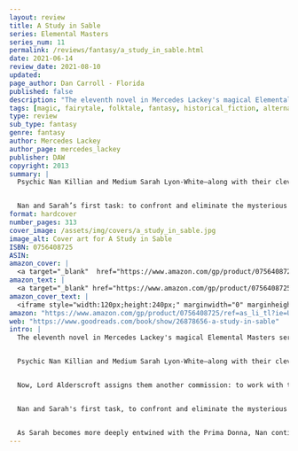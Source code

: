 ```yaml
---
layout: review
title: A Study in Sable
series: Elemental Masters
series_num: 11
permalink: /reviews/fantasy/a_study_in_sable.html
date: 2021-06-14
review_date: 2021-08-10
updated: 
page_author: Dan Carroll - Florida
published: false
description: "The eleventh novel in Mercedes Lackey's magical Elemental Masters series reimagines Sherlock Holmes in a richly-detailed alternate 20th century England"
tags: [magic, fairytale, folktale, fantasy, historical_fiction, alternate_history, mercedes_lackey]
type: review
sub_type: fantasy
genre: fantasy
author: Mercedes Lackey
author_page: mercedes_lackey
publisher: DAW
copyright: 2013
summary: |
  Psychic Nan Killian and Medium Sarah Lyon-White—along with their clever birds, the raven Neville and the parrot Grey—have been agents of Lord Alderscroft, the Elemental Fire Master known as the Wizard of London, since leaving school. Now, Lord Alderscroft assigns them another commission: to work with the famous man living at 221 Baker Street—but not the one in flat B. They are to assist the man living in flat C. Dr. John Watson and his wife Mary, themselves Elemental Masters of Water and Air, take the occult cases John’s more famous friend disdains, and they will need every skill the girls and their birds can muster!


  Nan and Sarah’s first task: to confront and eliminate the mysterious and deadly entity that nearly killed them as children: the infamous Haunt of Number 10 Berkeley Square. But the next task divides the girls for the first time since they were children. A German opera star begs Sarah for help, seeking a Medium’s aid against not just a single spirit, but a multitude. As Sarah becomes more deeply entwined with the Prima Donna, Nan continues to assist John and Mary Watson alone, only to discover that Sarah’s case is far more sinister than it seems. It threatens to destroy not only a lifelong friendship, but much, much more.
format: hardcover
number_pages: 313
cover_image: /assets/img/covers/a_study_in_sable.jpg
image_alt: Cover art for A Study in Sable
ISBN: 0756408725
ASIN: 
amazon_cover: |
  <a target="_blank"  href="https://www.amazon.com/gp/product/0756408725/ref=as_li_tl?ie=UTF8&camp=1789&creative=9325&creativeASIN=0756408725&linkCode=as2&tag=floridan21-20&linkId=e292d12ce467079a05c96b433b34014a"><img border="0" src="//ws-na.amazon-adsystem.com/widgets/q?_encoding=UTF8&MarketPlace=US&ASIN=0756408725&ServiceVersion=20070822&ID=AsinImage&WS=1&Format=_SL250_&tag=floridan21-20" ></a>
amazon_text: |
  <a target="_blank" href="https://www.amazon.com/gp/product/0756408725/ref=as_li_tl?ie=UTF8&camp=1789&creative=9325&creativeASIN=0756408725&linkCode=as2&tag=floridan21-20&linkId=f162f4bd8e4a705e41967b984d78e827">A Study in Sable (Elemental Masters)</a>
amazon_cover_text: |
  <iframe style="width:120px;height:240px;" marginwidth="0" marginheight="0" scrolling="no" frameborder="0" src="//ws-na.amazon-adsystem.com/widgets/q?ServiceVersion=20070822&OneJS=1&Operation=GetAdHtml&MarketPlace=US&source=ac&ref=tf_til&ad_type=product_link&tracking_id=floridan21-20&marketplace=amazon&amp;region=US&placement=0756408725&asins=0756408725&linkId=08908aeefc04428b03003090e5321279&show_border=false&link_opens_in_new_window=false&price_color=333333&title_color=0066c0&bg_color=ffffff"></iframe>
amazon: "https://www.amazon.com/gp/product/0756408725/ref=as_li_tl?ie=UTF8&tag=floridan21-20&camp=1789&creative=9325&linkCode=as2&creativeASIN=0756408725&linkId=a1d3c489b9cbce34193ace5d0b32c9b4"
web: "https://www.goodreads.com/book/show/26878656-a-study-in-sable"
intro: |
  The eleventh novel in Mercedes Lackey's magical Elemental Masters series reimagines Sherlock Holmes in a richly-detailed alternate 20th century England.


  Psychic Nan Killian and Medium Sarah Lyon-White–along with their clever birds, the raven Neville and the parrot Grey–have been agents of Lord Alderscroft, the Elemental Fire Master known as the Wizard of London, since leaving school.


  Now, Lord Alderscroft assigns them another commission: to work with the famous man living at 221 Baker Street–but not the one in flat B. They are to assist the man living in flat C. Dr. John Watson and his wife Mary, themselves Elemental Masters of Water and Air, take the occult cases John's more famous friend disdains, and they will need every skill the girls and their birds can muster!


  Nan and Sarah's first task, to confront and eliminate the mysterious and deadly entity that nearly killed them as children: the infamous Haunt of Number 10 Berkeley Square. But the next task divides the girls for the first time since they were children. A German opera star begs Sarah for help, seeking a Medium's aid against not just a single spirit, but a multitude.


  As Sarah becomes more deeply entwined with the Prima Donna, Nan continues to assist John and Mary Watson alone, only to discover that Sarah's case is far more sinister than it seems. It threatens to destroy not only a lifelong friendship, but much, much more.
---
```



